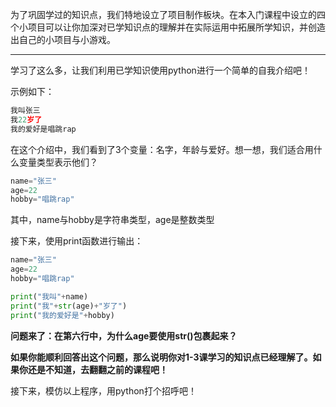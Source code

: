 为了巩固学过的知识点，我们特地设立了项目制作板块。在本入门课程中设立的四个小项目可以让你加深对已学知识点的理解并在实际运用中拓展所学知识，并创造出自己的小项目与小游戏。

---

学习了这么多，让我们利用已学知识使用python进行一个简单的自我介绍吧！

示例如下：

```python
我叫张三
我22岁了
我的爱好是唱跳rap
```

在这个介绍中，我们看到了3个变量：名字，年龄与爱好。想一想，我们适合用什么变量类型表示他们？

```python
name="张三"
age=22
hobby="唱跳rap"
```

其中，name与hobby是字符串类型，age是整数类型

接下来，使用print函数进行输出：

```python
name="张三"
age=22
hobby="唱跳rap"

print("我叫"+name)
print("我"+str(age)+"岁了")
print("我的爱好是"+hobby)
```

**问题来了：在第六行中，为什么age要使用str()包裹起来？**

**如果你能顺利回答出这个问题，那么说明你对1-3课学习的知识点已经理解了。如果你还是不知道，去翻翻之前的课程吧！**

接下来，模仿以上程序，用python打个招呼吧！

